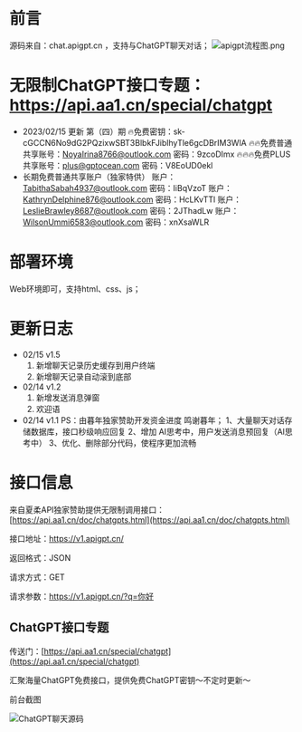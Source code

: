 # 前言

源码来自：chat.apigpt.cn ，支持与ChatGPT聊天对话；
![apigpt流程图.png](https://img.api.aa1.cn/2023/03/02/4940020586331.png)
# 无限制ChatGPT接口专题：https://api.aa1.cn/special/chatgpt
- 2023/02/15 更新 第（四）期
🔥免费密钥：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
🔥🔥免费普通共享账号：NoyaIrina8766@outlook.com 密码：9zcoDImx
🔥🔥🔥免费PLUS共享账号：plus@gptocean.com 密码：V8EoUD0ekl
- 长期免费普通共享账户（独家特供）
账户：TabithaSabah4937@outlook.com 密码：IiBqVzoT
账户：KathrynDelphine876@outlook.com 密码：HcLKvTTl
账户：LeslieBrawley8687@outlook.com 密码：2JThadLw
账户：WilsonUmmi6583@outlook.com 密码：xnXsaWLR
# 部署环境

Web环境即可，支持html、css、js；

# 更新日志
- 02/15 v1.5
  1. 新增聊天记录历史缓存到用户终端
  2. 新增聊天记录自动滚到底部
- 02/14 v1.2
  1. 新增发送消息弹窗
  2. 欢迎语
- 02/14 v1.1
PS：由暮年独家赞助开发资金进度 鸣谢暮年；
  1、大量聊天对话存储数据库，接口秒级响应回复
  2、增加 AI思考中，用户发送消息预回复（AI思考中）
  3、优化、删除部分代码，使程序更加流畅

# 接口信息

来自夏柔API独家赞助提供无限制调用接口：[https://api.aa1.cn/doc/chatgpts.html](https://api.aa1.cn/doc/chatgpts.html)

接口地址：https://v1.apigpt.cn/

返回格式：JSON

请求方式：GET

请求参数：https://v1.apigpt.cn/?q=你好

## ChatGPT接口专题

传送门：[https://api.aa1.cn/special/chatgpt](https://api.aa1.cn/special/chatgpt)

汇聚海量ChatGPT免费接口，提供免费ChatGPT密钥～不定时更新～

前台截图


![ChatGPT聊天源码]([https://tucdn.wpon.cn/2023/02/12/c974d4176b51c.png](https://tucdn.wpon.cn/2023/02/12/c974d4176b51c.png))

